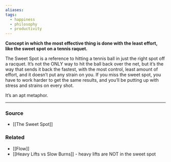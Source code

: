 ```yaml
---
aliases: 
tags:
  - happiness
  - philosophy
  - productivity
---
```

**Concept in which the most effective thing is done with the least effort, like the sweet spot on a tennis raquet.**

The Sweet Spot is a reference to hitting a tennis ball in just the right spot off a racquet. It’s not the ONLY way to hit the ball back over the net, but it’s the way that sends it back the fastest, with the most control, least amount of effort, and it doesn’t put any strain on you. If you miss the sweet spot, you have to work harder to get the same results, and you’ll be putting up with stress and strains on every shot. 

It’s an apt metaphor. 

---

### Source
- [[The Sweet Spot]]

### Related
- [[Flow]] 
- [[Heavy Lifts vs Slow Burns]] - heavy lifts are NOT in the sweet spot